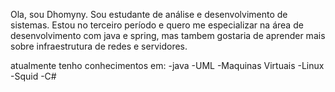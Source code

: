 Ola, sou Dhomyny.
Sou estudante de análise e desenvolvimento de sistemas. Estou no terceiro período e quero me especializar na área de desenvolvimento com java e spring, mas tambem gostaria de aprender mais sobre infraestrutura de redes e servidores.

atualmente tenho conhecimentos em:
-java
-UML
-Maquinas Virtuais
-Linux
-Squid
-C#
